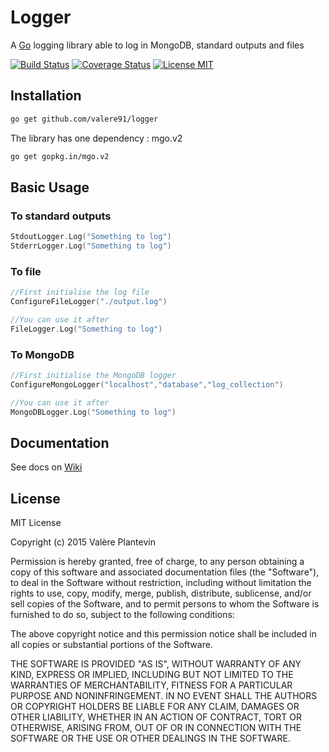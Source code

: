 # Logger

A [Go](http://golang.org/) logging library able to log in MongoDB, standard outputs and files

[![Build Status](https://travis-ci.org/VALERE91/logger.svg?branch=master)](https://travis-ci.org/VALERE91/logger)
[![Coverage Status](https://coveralls.io/repos/VALERE91/logger/badge.svg?branch=master&service=github)](https://coveralls.io/github/VALERE91/logger?branch=master)
[![License MIT](https://img.shields.io/npm/l/express.svg)](http://opensource.org/licenses/MIT)

## Installation

```bash
go get github.com/valere91/logger
```

The library has one dependency : mgo.v2

```bash
go get gopkg.in/mgo.v2
```

## Basic Usage

### To standard outputs

```go
StdoutLogger.Log("Something to log")
StderrLogger.Log("Something to log")
```

### To file

```go
//First initialise the log file 
ConfigureFileLogger("./output.log")

//You can use it after
FileLogger.Log("Something to log")
```

### To MongoDB

```go
//First initialise the MongoDB logger 
ConfigureMongoLogger("localhost","database","log_collection")

//You can use it after
MongoDBLogger.Log("Something to log")
```

## Documentation

See docs on [Wiki](https://github.com/VALERE91/logger/wiki)

## License

MIT License

Copyright (c) 2015 Valère Plantevin


Permission is hereby granted, free of charge, to any person obtaining a copy
of this software and associated documentation files (the "Software"), to deal
in the Software without restriction, including without limitation the rights
to use, copy, modify, merge, publish, distribute, sublicense, and/or sell
copies of the Software, and to permit persons to whom the Software is
furnished to do so, subject to the following conditions:


The above copyright notice and this permission notice shall be included in
all copies or substantial portions of the Software.


THE SOFTWARE IS PROVIDED "AS IS", WITHOUT WARRANTY OF ANY KIND, EXPRESS OR
IMPLIED, INCLUDING BUT NOT LIMITED TO THE WARRANTIES OF MERCHANTABILITY,
FITNESS FOR A PARTICULAR PURPOSE AND NONINFRINGEMENT.  IN NO EVENT SHALL THE
AUTHORS OR COPYRIGHT HOLDERS BE LIABLE FOR ANY CLAIM, DAMAGES OR OTHER
LIABILITY, WHETHER IN AN ACTION OF CONTRACT, TORT OR OTHERWISE, ARISING FROM,
OUT OF OR IN CONNECTION WITH THE SOFTWARE OR THE USE OR OTHER DEALINGS IN
THE SOFTWARE.
